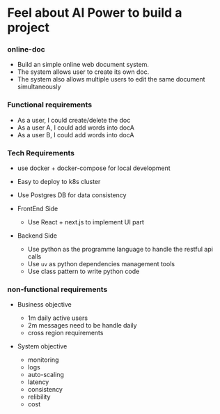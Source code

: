 # Feel about AI Power to build a project

### online-doc
- Build an simple online web document system. 
- The system allows user to create its own doc.
- The system also allows multiple users to edit the same document simultaneously


### Functional requirements
- As a user, I could create/delete the doc
- As a user A, I could add words into docA
- As a user B, I could add words into docA


### Tech Requirements
- use docker + docker-compose for local development

- Easy to deploy to k8s cluster

- Use Postgres DB for data consistency

- FrontEnd Side
  - Use React + next.js to implement UI part

- Backend Side
  - Use python as the programme language to handle the restful api calls
  - Use `uv` as python dependencies management tools
  - Use class pattern to write python code


### non-functional requirements

- Business objective
  - 1m daily active users
  - 2m messages need to be handle daily
  - cross region requirements

- System objective
  - monitoring
  - logs
  - auto-scaling
  - latency
  - consistency
  - relibility
  - cost
